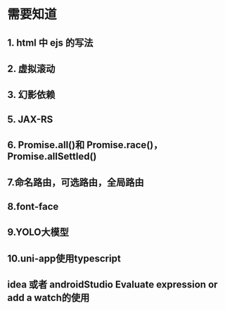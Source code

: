 # 需要知道

## 1. html 中 ejs 的写法

## 2. 虚拟滚动

## 3. 幻影依赖

## 5. JAX-RS

## 6. Promise.all()和 Promise.race()，Promise.allSettled()

## 7.命名路由，可选路由，全局路由

## 8.font-face

## 9.YOLO大模型

## 10.uni-app使用typescript

## idea 或者 androidStudio Evaluate expression or add a watch的使用
